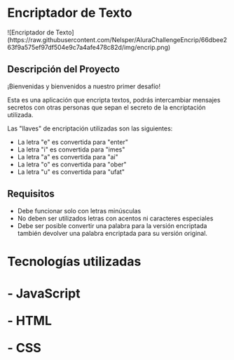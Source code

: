 <h1 aling="center"> Encriptador de Texto</h1>   
![Encriptador de Texto]
(https://raw.githubusercontent.com/Nelsper/AluraChallengeEncrip/66dbee263f9a575ef97df504e9c7a4afe478c82d/img/encrip.png)
<h2>Descripción del Proyecto</h2>
<p>¡Bienvenidas y bienvenidos a nuestro primer desafío!

Esta es una aplicación que encripta textos, podrás intercambiar mensajes secretos con otras personas que sepan el secreto de la encriptación utilizada.

Las "llaves" de encriptación  utilizadas son las siguientes:</p>
<ul>
    <li>La letra "e" es convertida para "enter"</li>
     <li>La letra "i" es convertida para "imes"</li>
     <li>La letra "a" es convertida para "ai"</li>
     <li>La letra "o" es convertida para "ober"</li>
     <li>La letra "u" es convertida para "ufat"</li>
</ul>
<h2>Requisitos</h2>
<ul>
    <li>Debe funcionar solo con letras minúsculas</li>
    <li>No deben ser utilizados letras con acentos ni caracteres especiales</li>
    <li>Debe ser posible convertir una palabra para la versión encriptada también devolver una palabra encriptada para su versión original.</li>
</ul>

<h1>Tecnologías utilizadas<h1/>
<p>- JavaScript</p>
<p>- HTML</p>
<p>- CSS</p>



